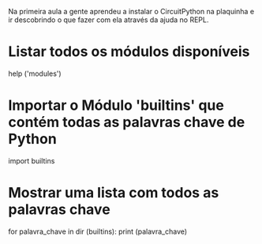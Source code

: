 Na primeira aula a gente aprendeu a instalar o CircuitPython
na plaquinha e ir descobrindo o que fazer com ela através da
ajuda no REPL.

# Listar todos os módulos disponíveis
help ('modules')

# Importar o Módulo 'builtins' que contém todas as palavras chave de Python
import builtins

# Mostrar uma lista com todos as palavras chave

for palavra_chave in dir (builtins):
  print (palavra_chave)


  

